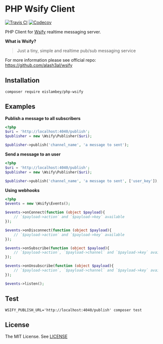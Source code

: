 # PHP Wsify Client
[![Travis CI](https://img.shields.io/travis/eislambey/php-wsify)](https://travis-ci.org/eislambey/php-wsify)
[![Codecov](https://img.shields.io/codecov/c/github/eislambey/php-wsify)](https://codecov.io/gh/eislambey/php-wsify)

PHP Client for [Wsify](https://github.com/alash3al/wsify) realtime messaging server.

**What is Wsify?**
> Just a tiny, simple and realtime pub/sub messaging service

For more information please see official repo: https://github.com/alash3al/wsify

## Installation
	composer require eislambey/php-wsify

## Examples

**Publish a message to all subscribers**
```php
<?php
$uri = 'http://localhost:4040/publish';
$publisher = new \Wsify\Publisher($uri);

$publisher->publish('channel_name', 'a message to sent');
```

**Send a message to an user**
```php
<?php
$uri = 'http://localhost:4040/publish';
$publisher = new \Wsify\Publisher($uri);

$publisher->publish('channel_name', 'a message to sent', ['user_key']);
```

**Using webhooks**
```php
<?php
$events = new \Wsify\Events();

$events->onConnect(function (object $payload){
    // `$payload->action` and `$payload->key` available
});

$events->onDisconnect(function (object $payload){
    // `$payload->action` and `$payload->key` available
});

$events->onSubscribe(function (object $payload){
    // `$payload->action`, `$payload->channel` and `$payload->key` available
});

$events->onUnsubscribe(function (object $payload){
    // `$payload->action`, `$payload->channel` and `$payload->key` available
});

$events->listen();
```

## Test
	WSIFY_PUBLISH_URL='http://localhost:4040/publish' composer test 

## License
The MIT License. See [LICENSE](./LICENSE)